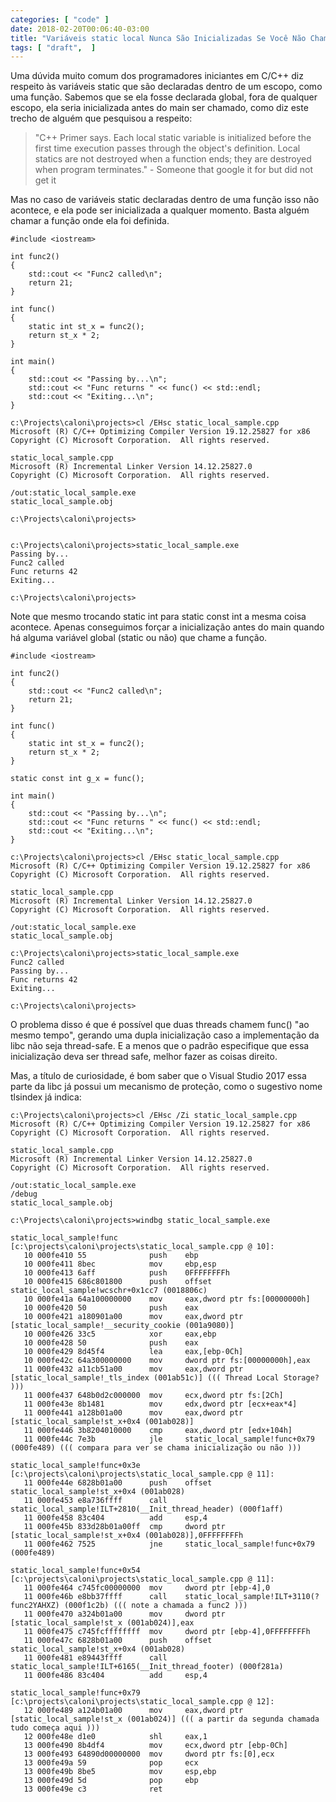 ```yaml
---
categories: [ "code" ]
date: 2018-02-20T00:06:40-03:00
title: "Variáveis static local Nunca São Inicializadas Se Você Não Chama Sua Função"
tags: [ "draft",  ]
---
```

Uma dúvida muito comum dos programadores iniciantes em C/C++ diz respeito às variáveis static que são declaradas dentro de um escopo, como uma função. Sabemos que se ela fosse declarada global, fora de qualquer escopo, ela seria inicializada antes do main ser chamado, como diz este trecho de alguém que pesquisou a respeito:

> "C++ Primer says. Each local static variable is initialized before the first time execution passes through the object's definition. Local statics are not destroyed when a function ends; they are destroyed when program terminates." - Someone that google it for but did not get it

Mas no caso de variáveis static declaradas dentro de uma função isso não acontece, e ela pode ser inicializada a qualquer momento. Basta alguém chamar a função onde ela foi definida.

    #include <iostream>
    
    int func2()
    {
        std::cout << "Func2 called\n";
        return 21;
    }
    
    int func()
    {
        static int st_x = func2();
        return st_x * 2;
    }
    
    int main()
    {
        std::cout << "Passing by...\n";
        std::cout << "Func returns " << func() << std::endl;
        std::cout << "Exiting...\n";
    }

    c:\Projects\caloni\projects>cl /EHsc static_local_sample.cpp
    Microsoft (R) C/C++ Optimizing Compiler Version 19.12.25827 for x86
    Copyright (C) Microsoft Corporation.  All rights reserved.
    
    static_local_sample.cpp
    Microsoft (R) Incremental Linker Version 14.12.25827.0
    Copyright (C) Microsoft Corporation.  All rights reserved.
    
    /out:static_local_sample.exe
    static_local_sample.obj
    
    c:\Projects\caloni\projects>

    
    c:\Projects\caloni\projects>static_local_sample.exe
    Passing by...
    Func2 called
    Func returns 42
    Exiting...
    
    c:\Projects\caloni\projects>

Note que mesmo trocando static int para static const int a mesma coisa acontece. Apenas conseguimos forçar a inicialização antes do main quando há alguma variável global (static ou não) que chame a função.

    #include <iostream>
    
    int func2()
    {
        std::cout << "Func2 called\n";
        return 21;
    }
    
    int func()
    {
        static int st_x = func2();
        return st_x * 2;
    }
    
    static const int g_x = func();
    
    int main()
    {
        std::cout << "Passing by...\n";
        std::cout << "Func returns " << func() << std::endl;
        std::cout << "Exiting...\n";
    }

    c:\Projects\caloni\projects>cl /EHsc static_local_sample.cpp
    Microsoft (R) C/C++ Optimizing Compiler Version 19.12.25827 for x86
    Copyright (C) Microsoft Corporation.  All rights reserved.
    
    static_local_sample.cpp
    Microsoft (R) Incremental Linker Version 14.12.25827.0
    Copyright (C) Microsoft Corporation.  All rights reserved.
    
    /out:static_local_sample.exe
    static_local_sample.obj
    
    c:\Projects\caloni\projects>static_local_sample.exe
    Func2 called
    Passing by...
    Func returns 42
    Exiting...
    
    c:\Projects\caloni\projects>

O problema disso é que é possível que duas threads chamem func() "ao mesmo tempo", gerando uma dupla inicialização caso a implementação da libc não seja thread-safe. E a menos que o padrão especifique que essa inicialização deva ser thread safe, melhor fazer as coisas direito.

Mas, a título de curiosidade, é bom saber que o Visual Studio 2017 essa parte da libc já possui um mecanismo de proteção, como o sugestivo nome tlsindex já indica:

    c:\Projects\caloni\projects>cl /EHsc /Zi static_local_sample.cpp
    Microsoft (R) C/C++ Optimizing Compiler Version 19.12.25827 for x86
    Copyright (C) Microsoft Corporation.  All rights reserved.
    
    static_local_sample.cpp
    Microsoft (R) Incremental Linker Version 14.12.25827.0
    Copyright (C) Microsoft Corporation.  All rights reserved.
    
    /out:static_local_sample.exe
    /debug
    static_local_sample.obj
    
    c:\Projects\caloni\projects>windbg static_local_sample.exe

    static_local_sample!func [c:\projects\caloni\projects\static_local_sample.cpp @ 10]:
       10 000fe410 55              push    ebp
       10 000fe411 8bec            mov     ebp,esp
       10 000fe413 6aff            push    0FFFFFFFFh
       10 000fe415 686c801800      push    offset static_local_sample!wcschr+0x1cc7 (0018806c)
       10 000fe41a 64a100000000    mov     eax,dword ptr fs:[00000000h]
       10 000fe420 50              push    eax
       10 000fe421 a180901a00      mov     eax,dword ptr [static_local_sample!__security_cookie (001a9080)]
       10 000fe426 33c5            xor     eax,ebp
       10 000fe428 50              push    eax
       10 000fe429 8d45f4          lea     eax,[ebp-0Ch]
       10 000fe42c 64a300000000    mov     dword ptr fs:[00000000h],eax
       11 000fe432 a11cb51a00      mov     eax,dword ptr [static_local_sample!_tls_index (001ab51c)] ((( Thread Local Storage? )))
       11 000fe437 648b0d2c000000  mov     ecx,dword ptr fs:[2Ch]
       11 000fe43e 8b1481          mov     edx,dword ptr [ecx+eax*4]
       11 000fe441 a128b01a00      mov     eax,dword ptr [static_local_sample!st_x+0x4 (001ab028)]
       11 000fe446 3b8204010000    cmp     eax,dword ptr [edx+104h]
       11 000fe44c 7e3b            jle     static_local_sample!func+0x79 (000fe489) ((( compara para ver se chama inicialização ou não )))
    
    static_local_sample!func+0x3e [c:\projects\caloni\projects\static_local_sample.cpp @ 11]:
       11 000fe44e 6828b01a00      push    offset static_local_sample!st_x+0x4 (001ab028)
       11 000fe453 e8a736ffff      call    static_local_sample!ILT+2810(__Init_thread_header) (000f1aff)
       11 000fe458 83c404          add     esp,4
       11 000fe45b 833d28b01a00ff  cmp     dword ptr [static_local_sample!st_x+0x4 (001ab028)],0FFFFFFFFh
       11 000fe462 7525            jne     static_local_sample!func+0x79 (000fe489)
    
    static_local_sample!func+0x54 [c:\projects\caloni\projects\static_local_sample.cpp @ 11]:
       11 000fe464 c745fc00000000  mov     dword ptr [ebp-4],0
       11 000fe46b e8bb37ffff      call    static_local_sample!ILT+3110(?func2YAHXZ) (000f1c2b) ((( note a chamada a func2 )))
       11 000fe470 a324b01a00      mov     dword ptr [static_local_sample!st_x (001ab024)],eax
       11 000fe475 c745fcffffffff  mov     dword ptr [ebp-4],0FFFFFFFFh
       11 000fe47c 6828b01a00      push    offset static_local_sample!st_x+0x4 (001ab028)
       11 000fe481 e89443ffff      call    static_local_sample!ILT+6165(__Init_thread_footer) (000f281a)
       11 000fe486 83c404          add     esp,4
    
    static_local_sample!func+0x79 [c:\projects\caloni\projects\static_local_sample.cpp @ 12]:
       12 000fe489 a124b01a00      mov     eax,dword ptr [static_local_sample!st_x (001ab024)] ((( a partir da segunda chamada tudo começa aqui )))
       12 000fe48e d1e0            shl     eax,1
       13 000fe490 8b4df4          mov     ecx,dword ptr [ebp-0Ch]
       13 000fe493 64890d00000000  mov     dword ptr fs:[0],ecx
       13 000fe49a 59              pop     ecx
       13 000fe49b 8be5            mov     esp,ebp
       13 000fe49d 5d              pop     ebp
       13 000fe49e c3              ret

